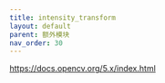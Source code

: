 ```yaml
---
title: intensity_transform
layout: default
parent: 额外模块
nav_order: 30
---
```


https://docs.opencv.org/5.x/index.html